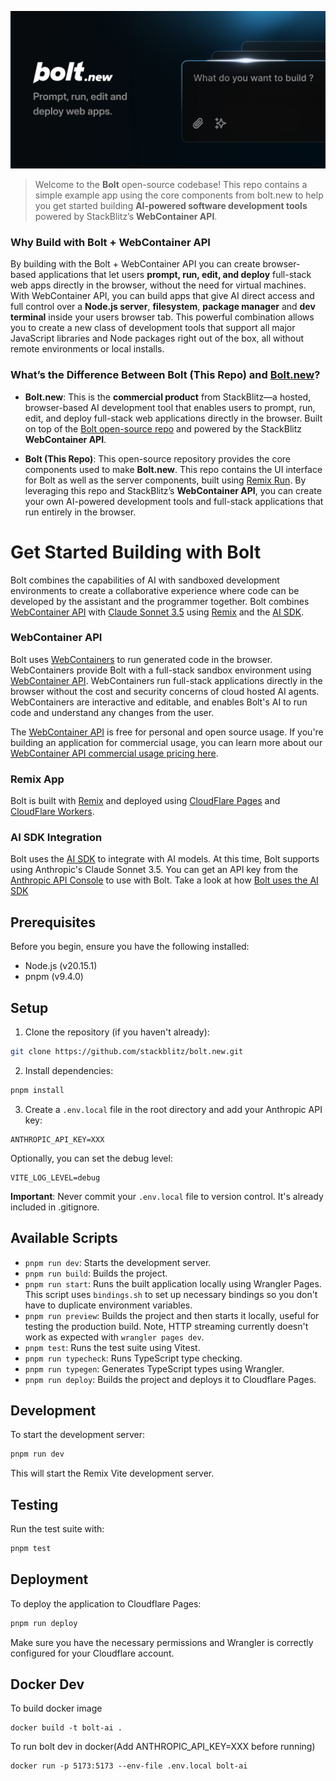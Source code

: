 [![Bolt Open Source Codebase](./public/social_preview_index.jpg)](https://bolt.new)

> Welcome to the **Bolt** open-source codebase! This repo contains a simple example app using the core components from bolt.new to help you get started building **AI-powered software development tools** powered by StackBlitz’s **WebContainer API**.

### Why Build with Bolt + WebContainer API

By building with the Bolt + WebContainer API you can create browser-based applications that let users **prompt, run, edit, and deploy** full-stack web apps directly in the browser, without the need for virtual machines. With WebContainer API, you can build apps that give AI direct access and full control over a **Node.js server**, **filesystem**, **package manager** and **dev terminal** inside your users browser tab. This powerful combination allows you to create a new class of development tools that support all major JavaScript libraries and Node packages right out of the box, all without remote environments or local installs.

### What’s the Difference Between Bolt (This Repo) and [Bolt.new](https://bolt.new)?

- **Bolt.new**: This is the **commercial product** from StackBlitz—a hosted, browser-based AI development tool that enables users to prompt, run, edit, and deploy full-stack web applications directly in the browser. Built on top of the [Bolt open-source repo](https://github.com/stackblitz/bolt.new) and powered by the StackBlitz **WebContainer API**.

- **Bolt (This Repo)**: This open-source repository provides the core components used to make **Bolt.new**. This repo contains the UI interface for Bolt as well as the server components, built using [Remix Run](https://remix.run/). By leveraging this repo and StackBlitz’s **WebContainer API**, you can create your own AI-powered development tools and full-stack applications that run entirely in the browser.

# Get Started Building with Bolt

Bolt combines the capabilities of AI with sandboxed development environments to create a collaborative experience where code can be developed by the assistant and the programmer together. Bolt combines [WebContainer API](https://webcontainers.io/api) with [Claude Sonnet 3.5](https://www.anthropic.com/news/claude-3-5-sonnet) using [Remix](https://remix.run/) and the [AI SDK](https://sdk.vercel.ai/).

### WebContainer API

Bolt uses [WebContainers](https://webcontainers.io/) to run generated code in the browser. WebContainers provide Bolt with a full-stack sandbox environment using [WebContainer API](https://webcontainers.io/api). WebContainers run full-stack applications directly in the browser without the cost and security concerns of cloud hosted AI agents. WebContainers are interactive and editable, and enables Bolt's AI to run code and understand any changes from the user.

The [WebContainer API](https://webcontainers.io) is free for personal and open source usage. If you're building an application for commercial usage, you can learn more about our [WebContainer API commercial usage pricing here](https://stackblitz.com/pricing#webcontainer-api).

### Remix App

Bolt is built with [Remix](https://remix.run/) and
deployed using [CloudFlare Pages](https://pages.cloudflare.com/) and
[CloudFlare Workers](https://workers.cloudflare.com/).

### AI SDK Integration

Bolt uses the [AI SDK](https://github.com/vercel/ai) to integrate with AI
models. At this time, Bolt supports using Anthropic's Claude Sonnet 3.5.
You can get an API key from the [Anthropic API Console](https://console.anthropic.com/) to use with Bolt.
Take a look at how [Bolt uses the AI SDK](https://github.com/stackblitz/bolt.new/tree/main/app/lib/.server/llm)

## Prerequisites

Before you begin, ensure you have the following installed:

- Node.js (v20.15.1)
- pnpm (v9.4.0)

## Setup

1. Clone the repository (if you haven't already):

```bash
git clone https://github.com/stackblitz/bolt.new.git
```

2. Install dependencies:

```bash
pnpm install
```

3. Create a `.env.local` file in the root directory and add your Anthropic API key:

```
ANTHROPIC_API_KEY=XXX
```

Optionally, you can set the debug level:

```
VITE_LOG_LEVEL=debug
```

**Important**: Never commit your `.env.local` file to version control. It's already included in .gitignore.

## Available Scripts

- `pnpm run dev`: Starts the development server.
- `pnpm run build`: Builds the project.
- `pnpm run start`: Runs the built application locally using Wrangler Pages. This script uses `bindings.sh` to set up necessary bindings so you don't have to duplicate environment variables.
- `pnpm run preview`: Builds the project and then starts it locally, useful for testing the production build. Note, HTTP streaming currently doesn't work as expected with `wrangler pages dev`.
- `pnpm test`: Runs the test suite using Vitest.
- `pnpm run typecheck`: Runs TypeScript type checking.
- `pnpm run typegen`: Generates TypeScript types using Wrangler.
- `pnpm run deploy`: Builds the project and deploys it to Cloudflare Pages.

## Development

To start the development server:

```bash
pnpm run dev
```

This will start the Remix Vite development server.

## Testing

Run the test suite with:

```bash
pnpm test
```

## Deployment

To deploy the application to Cloudflare Pages:

```bash
pnpm run deploy
```

Make sure you have the necessary permissions and Wrangler is correctly configured for your Cloudflare account.

## Docker Dev

To build docker image 

```
docker build -t bolt-ai .
```

To run bolt dev in docker(Add ANTHROPIC_API_KEY=XXX before running)

```
docker run -p 5173:5173 --env-file .env.local bolt-ai 
```